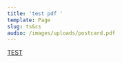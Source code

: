 ```yaml
---
title: 'test pdf '
template: Page
slug: ts&cs
audio: /images/uploads/postcard.pdf
---
```

[TEST](/images/uploads/harold_page-1.pdf)
